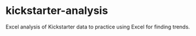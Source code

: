 # kickstarter-analysis
Excel analysis of Kickstarter data to practice using Excel for finding trends.
